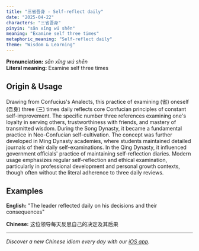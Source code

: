 ```yaml
---
title: "三省吾身 - Self-reflect daily"
date: "2025-04-22"
characters: "三省吾身"
pinyin: "sān xǐng wú shēn"
meaning: "Examine self three times"
metaphoric_meaning: "Self-reflect daily"
theme: "Wisdom & Learning"
---
```


**Pronunciation:** *sān xǐng wú shēn*  
**Literal meaning:** Examine self three times

## Origin & Usage

Drawing from Confucius's Analects, this practice of examining (省) oneself (吾身) three (三) times daily reflects core Confucian principles of constant self-improvement. The specific number three references examining one's loyalty in serving others, trustworthiness with friends, and mastery of transmitted wisdom. During the Song Dynasty, it became a fundamental practice in Neo-Confucian self-cultivation. The concept was further developed in Ming Dynasty academies, where students maintained detailed journals of their daily self-examinations. In the Qing Dynasty, it influenced government officials' practice of maintaining self-reflection diaries. Modern usage emphasizes regular self-reflection and ethical examination, particularly in professional development and personal growth contexts, though often without the literal adherence to three daily reviews.

## Examples

**English:** "The leader reflected daily on his decisions and their consequences"

**Chinese:** 这位领导每天反思自己的决定及其后果

---

*Discover a new Chinese idiom every day with our [iOS app](https://apps.apple.com/us/app/daily-chinese-idioms/id6740611324).*

